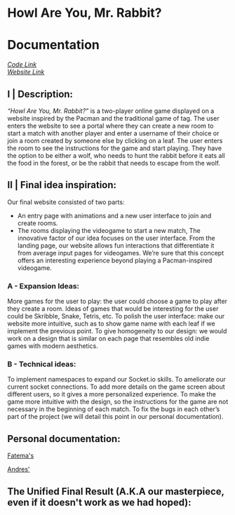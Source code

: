# Howl Are You, Mr. Rabbit? 
# Documentation
[_Code Link_](https://github.com/andresugartechea/Project2.git)</br>
[_Website Link_](https://howl-are-you-mr-rabbit.glitch.me)

## I | Description: 

_“Howl Are You, Mr. Rabbit?”_ is a two-player online game displayed on a website inspired by the Pacman and the traditional game of tag. The user enters the website to see a portal where they can create a new room to start a match with another player and enter a username of their choice or join a room created by someone else by clicking on a leaf. The user enters the room to see the instructions for the game and start playing. They have the option to be either a wolf, who needs to hunt the rabbit before it eats all the food in the forest, or be the rabbit that needs to escape from the wolf. 

## II | Final idea inspiration:

Our final website consisted of two parts:
- An entry page with animations and a new user interface to join and create rooms.
- The rooms displaying the videogame to start a new match,
The innovative factor of our idea focuses on the user interface. From the landing page, our website allows fun interactions that differentiate it from average input pages for videogames. We’re sure that this concept offers an interesting experience beyond playing a Pacman-inspired videogame.


### A - Expansion Ideas: 

More games for the user to play: the user could choose a game to play after they create a room. Ideas of games that would be interesting for the user could be Skribble, Snake, Tetris, etc.
To polish the user interface: make our website more intuitive, such as to show game name with each leaf if we implement the previous point.
To give homogeneity to our design: we would work on a design that is similar on each page that resembles old indie games with modern aesthetics.


### B - Technical ideas:
To implement namespaces to expand our Socket.io skills.
To ameliorate our current socket connections. 
To add more details on the game screen about different users, so it gives a more personalized experience.
To make the game more intuitive with the design, so the instructions for the game are not necessary in the beginning of each match.
To fix the bugs in each other’s part of the project (we will detail this point in our personal documentation).

## Personal documentation: 

[Fatema's](https://github.com/andresugartechea/Project2/blob/main/images/fatema/README.md)

[Andres'](https://github.com/andresugartechea/Project2/blob/main/images/Andres/README.md)

## The Unified Final Result (A.K.A our masterpiece, even if it doesn't work as we had hoped):
